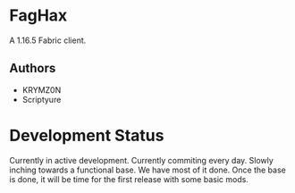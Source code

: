 # FagHax
A 1.16.5 Fabric client.

## Authors
- KRYMZ0N
- Scriptyure

# Development Status
Currently in active development. Currently commiting every day.
Slowly inching towards a functional base. We have most of it done. Once the base is done, it will be time for the first release with some basic mods.
